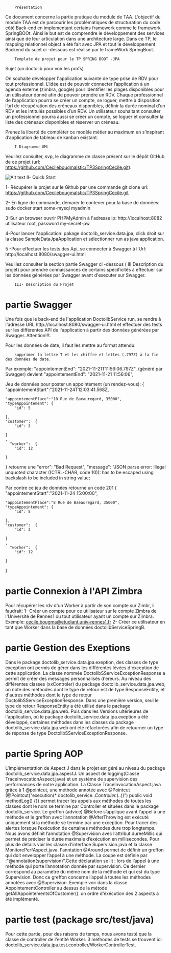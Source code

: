 		Présentation
Ce document concerne la partie pratique du module de TAA.
L'objectif du module TAA est de parcourir les problématiques de structuration du code côté Back-end en implementant certains framework comme le framework SpringBOOt. Ainsi le but est de comprendre le développement des services ainsi que de leur articulation dans une architecture large.
Dans ce TP, le mapping relationnel object a été fait avec JPA et tout le développement Backend du sujet ci -dessous est réalisé par le frameWork SpringBoot.

		Template de projet pour le TP SPRING BOOT -JPA

Sujet (un doctolib pour voir les profs)

On souhaite développer l'application suivante de type prise de RDV pour tout professionnel. L’idée est de pouvoir connecter l’application à un agenda externe (zimbra, google) pour identifier les plages disponibles pour un utilisateur donné afin de pouvoir prendre un RDV. Chaque professionnel de l’application pourra se créer un compte, se loguer, mettre à disposition l’url de récupération des créneaux disponibles, définir la durée nominal d’un RDV et les intitulés possibles d’un RDV. 
Un utilisateur souhaitant consulter un professionnel pourra aussi se créer un compte, se loguer et consulter la liste des créneaux disponibles et réserver un créneau.

Prenez la liberté de compléter ce modèle métier au maximum en s’inspirant d’application de tableau de kanban existant. 

		I-Diagramme UML

Veuillez consulter, svp, le diagramme de classe présent sur le dépôt GitHub de ce projet (url: https://github.com/CecilebougmaIstic/TP3SpringCecile.git).

![Alt text](relative/path/to/img.jpg?raw=true "Title")
		II- Quick Start
		
1- Récupérer le projet sur le Github par une commande git clone 
	url: https://github.com/CecilebougmaIstic/TP3SpringCecile.git
	
2- En ligne de commande, démarer le contener pour la base de données:
	sudo docker start some-mysql myadmin
	
3-Sur un browser ouvrir PHPMyAdmin à l'adresse ip: http://localhost:8082
	 utilisateur root, password my-secret-pw
	 
4-Pour lancer l'application:
	pakage doctolib_service.data.jpa, click droit sur la classe SampleDataJpaApplication et sélectionner run as java application.
	
5 -Pour effectuer les tests des Api, se connecter à Swagger à l'Url:
	http://localhost:8080/swagger-ui.html
	
Veuillez consulter la section partie Swagger ci -dessous ( III Description du projet) pour prendre connaissances de certains spécificités à effectuer sur les données générées par Swagger avant d'executer sur Swagger.
		
		
		
		
		
		III- Description du Projet
		
# partie Swagger 

Une fois que le back-end de l'application DoctolibService run, se rendre à l'adresse URL http://localhost:8080/swagger-ui.html et effectuer des tests sur les différentes API de l'application à partir des données générées par Swagger.
		Attention!!!:
		
Pour les données de date, il faut les mettre au format attendu:

		supprimer la lettre T et les chiffre et lettes (.797Z) à la fin des données de date.
		
Par exemple:   "appointementEnd": "2021-11-21T11:56:06.797Z", (généré par Swagger) devient   "appointementEnd": "2021-11-21 11:56:06",

Jeu de données pour poster un appointement (un rendez-vous):
	{
	"appointementStart":"2021-11-24T12:03:41.568Z,

	"appointementPlace":"10 Rue de Baeauregard, 35000",
	"typeAppointement": {
		"id": 5
    
	},
    "customer":  {
        "id": 3
      
    }
    ,
      "worker":  {
        "id": 12
      
    }
}
	retourne une  "error": "Bad Request",
  "message": "JSON parse error: Illegal unquoted character ((CTRL-CHAR, code 10)): has to be escaped using backslash to be included in string value; 
  
Par contre ce jeu de données retourne un code 201
	{	"appointementStart":"2021-11-24 15:00:00",

	"appointementPlace":"8 Rue de Baeauregard, 35000",
	"typeAppointement": {
		"id": 5
    
	},
    "customer":  {
        "id": 3
      
    }
    ,
      "worker":  {
        "id": 12
      
    }
}

# partie Connexion à l'API Zimbra

Pour récupérer les rdv d'un Worker à partir de son compte sur Zimbr, il faudrait:
1- Créer un compte pour ce utilisateur sur le compte Zimbra de l'Université de Rennes1 ou tout utilisateur ayant un compte sur Zimbra.
 Exemple: cecile.bougma@etudiant.univ-rennes1.fr
 2- Créer ce utilisateur en tant que Worker dans la base de données doctolibServiceSpringB.
 
 
# partie Gestion des Exeptions

Dans le package doctolib_service.data.jpa.exeption, des classes de type exception ont permis de gérer dans les différentes lévées d'exception de cette application. La classe nommée DoctolibSServiceExceptionResponse a permit de créer des messages personnalisés d'ereurs.
Au niveau des différentes classes (xxControler) du package doctolib_service.data.jpa.web, on note des méthodes dont le type de retour est de type ResponseEntity, et d'autres méthodes dont le type de retour  DoctolibSServiceExceptionResponse. Dans une première version, seul le type de retour ResponseEntity a été utilisé dans le package doctolib_service.data.jpa.web. Puis dans les Versions ultérieures de l'application, où le package doctolib_service.data.jpa.exeption a été développé, certaines méthodes dans les classes du  package doctolib_service.data.jpa.web ont été réfactorées afin de retourner un type de réponse de type DoctolibSServiceExceptionResponse.


# partie Spring AOP

L'implémentattion de Aspect J dans le projet est géré au niveau du package doctolib_service.data.jpa.aspectJ.
Un aspect de logging(Classe TraceInvocationAspect.java) et un système de supervision des performances de notre application.
La Classe TraceInvocationAspect.java grâce à 1 @pointcut, une méthode annotée avec @Pointcut (@Pointcut("execution(* doctolib_service..*Controller.*(..))") public void methodLog() {}) permet tracer les appels aux méthodes de toutes les classes dont le nom se termine par Controller et situées dans le package doctolib_service.
Le greffon (advice) @Before s’applique avant l’appel à une méthode et le greffon avec l’annotation @AfterThrowing est exécuté uniquement si la méthode se termine par une exception.
Pour tracer des alertes lorsque l’exécution de certaines méthodes dure trop longtemps. Nous avons définit l’annotation @Supervision avec l’attribut dureeMillis qui permet de préciser la durée maximale d’exécution en millisecondes. Pour plus de détails voir les classe d'interface Supervision.java et la classe MonitorePerfAspect.java. l'anntation @Around permet de définir un greffon qui doit envelopper l’appel à une méthode. La coupe est définie par :"@annotation(supervision)".Cette déclaration se lit : lors de l’appel à une méthode qui porte l’annotation donnée par supervision. Ce dernier correspond au paramètre du même nom de la méthode et qui est du type Supervision. Donc ce greffon concerne l’appel à toutes les méthodes annotées avec @Supervision. Exemple voir dans la classe AppointementController au dessus de la métode getAllAppointementsOfCustomer().
un ordre d'exécution des 2 aspects a été implémenté.


# partie test (package src/test/java)

Pour cette partie, pour des raisons de temps, nous avons testé que la classe de controller de l'entité Worker. 3 méthodes de tests se trouvent
ici: doctolib_service.data.jpa.test.controller/WorkerControllerTest.



